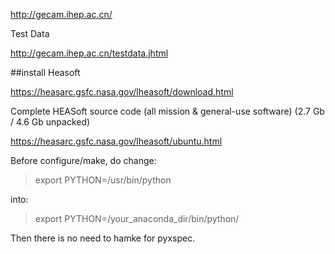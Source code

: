 http://gecam.ihep.ac.cn/

Test Data

http://gecam.ihep.ac.cn/testdata.jhtml



##install Heasoft

https://heasarc.gsfc.nasa.gov/lheasoft/download.html

Complete HEASoft source code (all mission & general-use software) (2.7 Gb / 4.6 Gb unpacked)

https://heasarc.gsfc.nasa.gov/lheasoft/ubuntu.html

Before configure/make, do change:

> export PYTHON=/usr/bin/python

into:

> export PYTHON=/your_anaconda_dir/bin/python/

Then there is no need to hamke for pyxspec.



